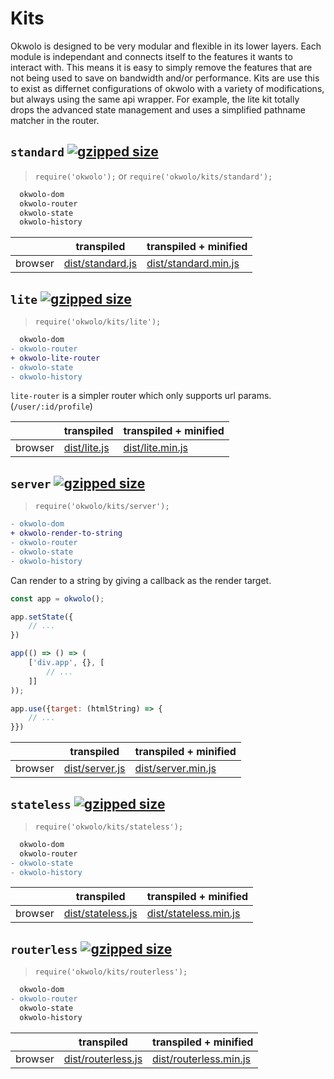 # Kits

Okwolo is designed to be very modular and flexible in its lower layers. Each module is independant and connects itself to the features it wants to interact with. This means it is easy to simply remove the features that are not being used to save on bandwidth and/or performance. Kits are use this to exist as differnet configurations of okwolo with a variety of modifications, but always using the same api wrapper. For example, the lite kit totally drops the advanced state management and uses a simplified pathname matcher in the router.

## `standard` [![gzipped size](https://img.shields.io/github/size/okwolo/okwolo/dist/standard.min.js.gz.svg)](https://github.com/okwolo/okwolo/blob/master/dist/standard.min.js.gz)

> `require('okwolo');` or `require('okwolo/kits/standard');`

```diff
  okwolo-dom
  okwolo-router
  okwolo-state
  okwolo-history
```

| | transpiled | transpiled + minified |
|---|---|---|
| browser | [dist/standard.js](https://raw.githubusercontent.com/okwolo/okwolo/master/dist/standard.js) | [dist/standard.min.js](https://raw.githubusercontent.com/okwolo/okwolo/master/dist/standard.min.js) |

## `lite` [![gzipped size](https://img.shields.io/github/size/okwolo/okwolo/dist/lite.min.js.gz.svg)](https://github.com/okwolo/okwolo/blob/master/dist/lite.min.js.gz)

> `require('okwolo/kits/lite');`

```diff
  okwolo-dom
- okwolo-router
+ okwolo-lite-router
- okwolo-state
- okwolo-history
```

`lite-router` is a simpler router which only supports url params. (`/user/:id/profile`)

| | transpiled | transpiled + minified |
|---|---|---|
| browser | [dist/lite.js](https://raw.githubusercontent.com/okwolo/okwolo/master/dist/lite.js) | [dist/lite.min.js](https://raw.githubusercontent.com/okwolo/okwolo/master/dist/lite.min.js) |

## `server` [![gzipped size](https://img.shields.io/github/size/okwolo/okwolo/dist/server.min.js.gz.svg)](https://github.com/okwolo/okwolo/blob/master/dist/server.min.js.gz)

> `require('okwolo/kits/server');`

```diff
- okwolo-dom
+ okwolo-render-to-string
- okwolo-router
- okwolo-state
- okwolo-history
```

Can render to a string by giving a callback as the render target.

```javascript
const app = okwolo();

app.setState({
    // ...
})

app(() => () => (
    ['div.app', {}, [
        // ...
    ]]
));

app.use({target: (htmlString) => {
    // ...
}})
```

| | transpiled | transpiled + minified |
|---|---|---|
| browser | [dist/server.js](https://raw.githubusercontent.com/okwolo/okwolo/master/dist/server.js) | [dist/server.min.js](https://raw.githubusercontent.com/okwolo/okwolo/master/dist/server.min.js) |

## `stateless` [![gzipped size](https://img.shields.io/github/size/okwolo/okwolo/dist/stateless.min.js.gz.svg)](https://github.com/okwolo/okwolo/blob/master/dist/stateless.min.js.gz)

> `require('okwolo/kits/stateless');`

```diff
  okwolo-dom
  okwolo-router
- okwolo-state
- okwolo-history
```

| | transpiled | transpiled + minified |
|---|---|---|
| browser | [dist/stateless.js](https://raw.githubusercontent.com/okwolo/okwolo/master/dist/stateless.js) | [dist/stateless.min.js](https://raw.githubusercontent.com/okwolo/okwolo/master/dist/stateless.min.js) |

## `routerless` [![gzipped size](https://img.shields.io/github/size/okwolo/okwolo/dist/routerless.min.js.gz.svg)](https://github.com/okwolo/okwolo/blob/master/dist/routerless.min.js.gz)

> `require('okwolo/kits/routerless');`

```diff
  okwolo-dom
- okwolo-router
  okwolo-state
  okwolo-history
```

| | transpiled | transpiled + minified |
|---|---|---|
| browser | [dist/routerless.js](https://raw.githubusercontent.com/okwolo/okwolo/master/dist/routerless.js) | [dist/routerless.min.js](https://raw.githubusercontent.com/okwolo/okwolo/master/dist/routerless.min.js) |